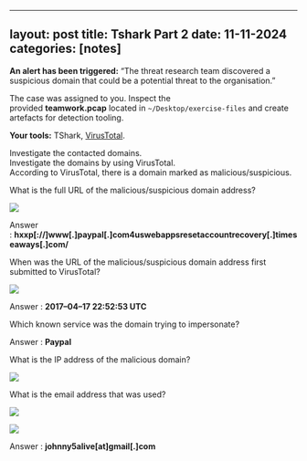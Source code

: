 
---
layout: post
title: Tshark Part 2
date: 11-11-2024
categories: [notes]
---

**An alert has been triggered:** “The threat research team discovered a suspicious domain that could be a potential threat to the organisation.”

The case was assigned to you. Inspect the provided **teamwork.pcap** located in `~/Desktop/exercise-files` and create artefacts for detection tooling.

**Your tools:** TShark, [VirusTotal](https://www.virustotal.com/gui/home/upload).

Investigate the contacted domains.  
Investigate the domains by using VirusTotal.  
According to VirusTotal, there is a domain marked as malicious/suspicious.

What is the full URL of the malicious/suspicious domain address?

![](https://miro.medium.com/v2/resize:fit:700/1*kWrdlt1bsFS87mgrAJ1x1g.png)

Answer : **hxxp[://]www[.]paypal[.]com4uswebappsresetaccountrecovery[.]timeseaways[.]com/**

When was the URL of the malicious/suspicious domain address first submitted to VirusTotal?

![](https://miro.medium.com/v2/resize:fit:700/1*7j1Gqy_cvSu_vZjaRPam7A.png)

Answer : **2017–04–17 22:52:53 UTC**

Which known service was the domain trying to impersonate?

Answer : **Paypal**

What is the IP address of the malicious domain?

![](https://miro.medium.com/v2/resize:fit:660/1*uI_gNiop07c_VFes2tdSJQ.png)

What is the email address that was used?

![](https://miro.medium.com/v2/resize:fit:700/1*w_kloGuCk3FrS0QdMN80dg.png)

![](https://miro.medium.com/v2/resize:fit:700/1*osdIPWg6dbEolqdTIXUeag.png)

Answer : **johnny5alive[at]gmail[.]com**
